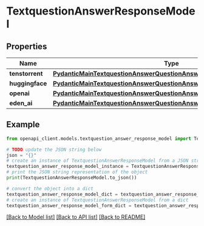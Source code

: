# TextquestionAnswerResponseModel


## Properties

Name | Type | Description | Notes
------------ | ------------- | ------------- | -------------
**tenstorrent** | [**PydanticMainTextquestionAnswerQuestionAnswerDataClass94559368909888**](PydanticMainTextquestionAnswerQuestionAnswerDataClass94559368909888.md) |  | [optional] 
**huggingface** | [**PydanticMainTextquestionAnswerQuestionAnswerDataClass94559368917712**](PydanticMainTextquestionAnswerQuestionAnswerDataClass94559368917712.md) |  | [optional] 
**openai** | [**PydanticMainTextquestionAnswerQuestionAnswerDataClass94559368966464**](PydanticMainTextquestionAnswerQuestionAnswerDataClass94559368966464.md) |  | [optional] 
**eden_ai** | [**PydanticMainTextquestionAnswerQuestionAnswerDataClass94559368333600**](PydanticMainTextquestionAnswerQuestionAnswerDataClass94559368333600.md) |  | [optional] 

## Example

```python
from openapi_client.models.textquestion_answer_response_model import TextquestionAnswerResponseModel

# TODO update the JSON string below
json = "{}"
# create an instance of TextquestionAnswerResponseModel from a JSON string
textquestion_answer_response_model_instance = TextquestionAnswerResponseModel.from_json(json)
# print the JSON string representation of the object
print(TextquestionAnswerResponseModel.to_json())

# convert the object into a dict
textquestion_answer_response_model_dict = textquestion_answer_response_model_instance.to_dict()
# create an instance of TextquestionAnswerResponseModel from a dict
textquestion_answer_response_model_form_dict = textquestion_answer_response_model.from_dict(textquestion_answer_response_model_dict)
```
[[Back to Model list]](../README.md#documentation-for-models) [[Back to API list]](../README.md#documentation-for-api-endpoints) [[Back to README]](../README.md)


